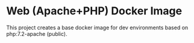 # Web (Apache+PHP) Docker Image

This project creates a base docker image for dev environments based on php:7.2-apache (public).

